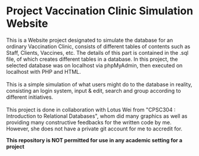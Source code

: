 # Project Vaccination Clinic Simulation Website

This is a Website project designated to simulate the database for an ordinary Vaccination Clinic, consists of different tables of contents such as Staff, Clients, Vaccines, etc. The details of this part is contained in the .sql file, of which creates different tables in a database. In this project, the selected database was on localhost via phpMyAdmin, then executed on localhost with PHP and HTML. 
<br/>
<br/>This is a simple simulation of what users might do to the database in reality, consisting an login system, input & edit, search and group according to different initiatives. 
<br/>
<br/>This project is done in collaboration with Lotus Wei from "CPSC304 : Introduction to Relational Databases", whom did many graphics as well as providing many constructive feedbacks for the written code by me. However, she does not have a private git account for me to accredit for. 

**This repository is NOT permitted for use in any academic setting for a project**
